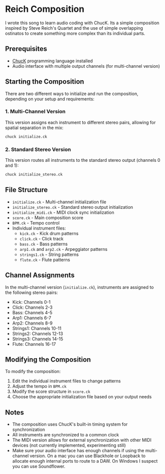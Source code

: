 # Reich Composition

I wrote this song to learn audio coding with ChucK. Its a simple composition inspired by Steve Reich's Quartet and the use of simple overlapping ostinatos to create something more complex than its individual parts. 

## Prerequisites

- [ChucK](https://chuck.cs.princeton.edu/) programming language installed
- Audio interface with multiple output channels (for multi-channel version)

## Starting the Composition

There are two different ways to initialize and run the composition, depending on your setup and requirements:

### 1. Multi-Channel Version
This version assigns each instrument to different stereo pairs, allowing for spatial separation in the mix:
```bash
chuck initialize.ck
```

### 2. Standard Stereo Version
This version routes all instruments to the standard stereo output (channels 0 and 1):
```bash
chuck initialize_stereo.ck
```

## File Structure

- `initialize.ck` - Multi-channel initialization file
- `initialize_stereo.ck` - Standard stereo output initialization
- `initialize_midi.ck` - MIDI clock sync initialization
- `score.ck` - Main composition score
- `BPM.ck` - Tempo control
- Individual instrument files:
  - `kick.ck` - Kick drum patterns
  - `click.ck` - Click track
  - `bass.ck` - Bass patterns
  - `arp1.ck` and `arp2.ck` - Arpeggiator patterns
  - `strings1.ck` - String patterns
  - `flute.ck` - Flute patterns

## Channel Assignments

In the multi-channel version (`initialize.ck`), instruments are assigned to the following stereo pairs:
- Kick: Channels 0-1
- Click: Channels 2-3
- Bass: Channels 4-5
- Arp1: Channels 6-7
- Arp2: Channels 8-9
- Strings1: Channels 10-11
- Strings2: Channels 12-13
- Strings3: Channels 14-15
- Flute: Channels 16-17

## Modifying the Composition

To modify the composition:
1. Edit the individual instrument files to change patterns
2. Adjust the tempo in `BPM.ck`
3. Modify the score structure in `score.ck`
4. Choose the appropriate initialization file based on your output needs

## Notes

- The composition uses ChucK's built-in timing system for synchronization
- All instruments are synchronized to a common clock
- The MIDI version allows for external synchronization with other MIDI devices (not currently implemented, experimenting still)
- Make sure your audio interface has enough channels if using the multi-channel version. On a mac you can use Blackhole or Loopback to allocate enough internal ports to route to a DAW. On Windows I suspect you can use Soundflower. 